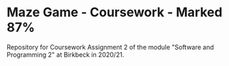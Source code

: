 # Maze Game - Coursework - Marked 87%

Repository for Coursework Assignment 2 of the module
"Software and Programming 2" at Birkbeck in 2020/21.

